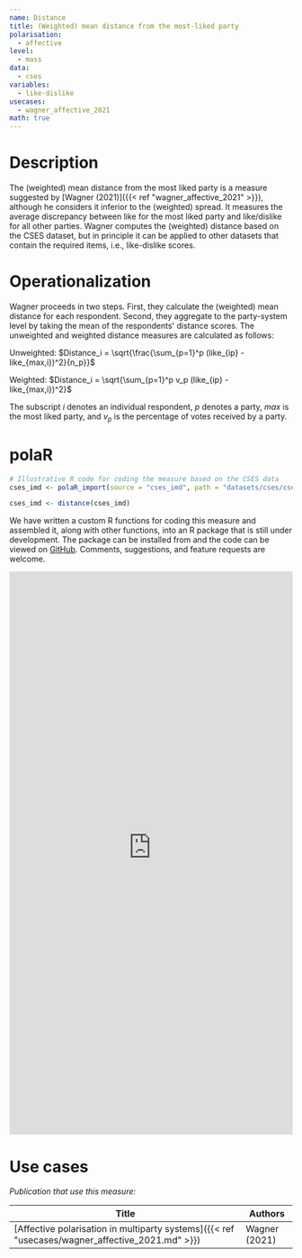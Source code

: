 ```yaml
---
name: Distance
title: (Weighted) mean distance from the most-liked party
polarisation:
  - affective
level:
  - mass
data:
  - cses
variables:
  - like-dislike
usecases:
  - wagner_affective_2021
math: true
---
```

# Description
The (weighted) mean distance from the most liked party is a measure suggested by [Wagner (2021)]({{< ref "wagner_affective_2021" >}}), although he considers it inferior to the (weighted) spread. It measures the average discrepancy between like for the most liked party and like/dislike for all other parties. Wagner computes the (weighted) distance based on the CSES dataset, but in principle it can be applied to other datasets that contain the required items, i.e., like-dislike scores.
​
# Operationalization
Wagner proceeds in two steps. First, they calculate the (weighted) mean distance for each respondent. Second, they aggregate to the party-system level by taking the mean of the respondents' distance scores. The unweighted and weighted distance measures are calculated as follows:

Unweighted: $Distance_i = \sqrt{\frac{\sum_{p=1}^p (like_{ip} - like_{max,i})^2}{n_p}}$

Weighted: $Distance_i = \sqrt{\sum_{p=1}^p v_p (like_{ip} - like_{max,i})^2}$

The subscript $i$ denotes an individual respondent, $p$ denotes a party, $max$ is the most liked party, and $v_p$ is the percentage of votes received by a party.
​
# polaR
```r
# Illustrative R code for coding the measure based on the CSES data
cses_imd <- polaR_import(source = "cses_imd", path = "datasets/cses/cses_imd.dta")

cses_imd <- distance(cses_imd)
```
We have written a custom R functions for coding this measure and assembled it, along with other functions, into an R package that is still under development. The package can be installed from and the code can be viewed on [GitHub](https://github.com/felixgruenewald/polref). Comments, suggestions, and feature requests are welcome.
​
<iframe src="https://felixgruenewald.shinyapps.io/polarapp/?dataset=cses&measure=distance,distance_wgt"
    frameborder="0"
    scrolling="yes" 
    style="overflow:hidden;width:100%" 
    height="1000" 
    width="100%"></iframe>

# Use cases
_Publication that use this measure:_

| Title                                                                               | Authors       |
| ----------------------------------------------------------------------------------- | ------------- |
| [Affective polarisation in multiparty systems]({{< ref "usecases/wagner_affective_2021.md" >}}) | Wagner (2021) |

